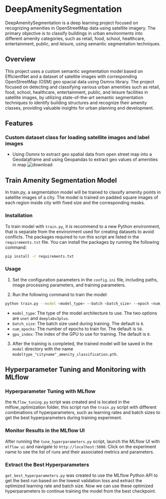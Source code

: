 # DeepAmenitySegmentation
DeepAmenitySegmentation is a deep learning project focused on recognizing amenities in OpenStreetMap data using satellite imagery. The primary objective is to classify buildings in urban environments into different amenity categories, such as retail, food, school, healthcare, entertainment, public, and leisure, using semantic segmentation techniques.

## Overview
This project uses a custom semantic segmentation model based on EfficientNet and a dataset of satellite images with corresponding OpenStreetMap (OSM) geo spacial data using Osmnx library. The project focused on detecting and classifying various urban amenities such as retail, food, school, healthcare, entertainment, public, and leisure facilities in satellite images, by utilizing state-of-the-art semantic segmentation techniques to identify building structures and recognize their amenity classes, providing valuable insights for urban planning and development.

## Features
### Custom dataset class for loading satellite images and label images
- Using Osmnx to extract geo spatial data from open street map into a Geodataframe and using Geopandas to extract geo values of amenities in map
![download](https://user-images.githubusercontent.com/92146886/219333765-b746ee07-e997-42bd-b49d-64c31464274a.png)

## Train Amenity Segmentation Model

In train.py, a segmentation model will be trained to classify amenity points in satellite images of a city. The model is trained on padded square images of each region inside city with fixed size and the corresponding masks.

### Installation

To train model with `train.py`, it is recommend to a new Python environment, that is separate from the environment used for creating datasets to avoid conflicts. The packages required to run this script are listed in the `requirements.txt` file. You can install the packages by running the following command:

```bash
pip install -r requirements.txt
```

### Usage

1. Set the configuration parameters in the `config.ini` file, including paths, image processing parameters, and training parameters.

2. Run the following command to train the model:

```bash
python train.py --model <model_type> --batch <batch_size> --epoch <num_epochs> --gpu <gpu_index>
```

- `model_type`: The type of the model architecture to use. The two options are `unet` and `deeplabv3plus`.
- `batch_size`: The batch size used during training. The default is `8`.
- `num_epochs`: The number of epochs to train for. The default is `50`.
- `gpu_index`: The index of the GPU to use for training. The default is `0`.

3. After the training is completed, the trained model will be saved in the `model` directory with the name `modeltype_"cityname"_amenity_classification.pth`.

## Hyperparameter Tuning and Monitoring with MLflow

### Hyperparameter Tuning with MLflow
the `MLflow_tuning.py` script was created and is located in the mlflow_optimization folder, this script run the `train.py` script with different combinations of hyperparameters, such as learning rates and batch sizes to get the best hyperparameters during training experiment.

### Monitor Results in the MLflow UI
After running the `tune_hyperparameters.py` script, launch the MLflow UI with `mlflow ui` and navigate to `http://localhost:5000`. Click on the experiment name to see the list of runs and their associated metrics and parameters.

### Extract the Best Hyperparameters
`get_best_hyperparameters.py` was created to use the MLflow Python API to get the best run based on the lowest validation loss and extract the optimized learning rate and batch size. Now we can use these optimized hyperparameters to continue training the model from the best checkpoint.